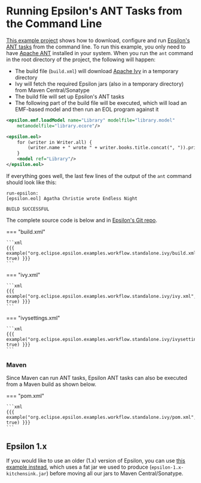 # Running Epsilon's ANT Tasks from the Command Line

[This example project](https://git.eclipse.org/c/epsilon/org.eclipse.epsilon.git/tree/examples/org.eclipse.epsilon.examples.workflow.standalone.ivy) shows how to download, configure and run [Epsilon's ANT tasks](../../workflow) from the command line. To run this example, you only need to have [Apache ANT](https://ant.apache.org) installed in your system. When you run the `ant` command in the root directory of the project, the following will happen:

- The build file (`build.xml`) will download [Apache Ivy](https://ant.apache.org/ivy/) in a temporary directory
- Ivy will fetch the required Epsilon jars (also in a temporary directory) from Maven Central/Sonatype
- The build file will set up Epsilon's ANT tasks
- The following part of the build file will be executed, which will load an EMF-based model and then run an EOL program against it

```xml
<epsilon.emf.loadModel name="Library" modelfile="library.model" 
	metamodelfile="library.ecore"/>

<epsilon.eol>
    for (writer in Writer.all) {
        (writer.name + " wrote " + writer.books.title.concat(", ")).println();
    }
    <model ref="Library"/>
</epsilon.eol>
```

If everything goes well, the last few lines of the output of the `ant` command should look like this:

```
run-epsilon:
[epsilon.eol] Agatha Christie wrote Endless Night

BUILD SUCCESSFUL
```

The complete source code is below and in [Epsilon's Git repo](https://git.eclipse.org/c/epsilon/org.eclipse.epsilon.git/tree/examples/org.eclipse.epsilon.examples.workflow.standalone.ivy).

=== "build.xml"

    ```xml
    {{{ example("org.eclipse.epsilon.examples.workflow.standalone.ivy/build.xml", true) }}}
    ```

=== "ivy.xml"

    ```xml
    {{{ example("org.eclipse.epsilon.examples.workflow.standalone.ivy/ivy.xml", true) }}}
    ```

=== "ivysettings.xml"

    ```xml
    {{{ example("org.eclipse.epsilon.examples.workflow.standalone.ivy/ivysettings.xml", true) }}}
    ```

### Maven

Since Maven can run ANT tasks, Epsilon ANT tasks can also be executed from a Maven build as shown below.

=== "pom.xml"

    ```xml
    {{{ example("org.eclipse.epsilon.examples.workflow.standalone.ivy/pom.xml", true) }}}
    ```

## Epsilon 1.x

If you would like to use an older (1.x) version of Epsilon, you can use [this example instead](https://git.eclipse.org/c/epsilon/org.eclipse.epsilon.git/tree/examples/org.eclipse.epsilon.examples.workflow.standalone), which uses a fat jar we used to produce (`epsilon-1.x-kitchensink.jar`) before moving all our jars to Maven Central/Sonatype.

